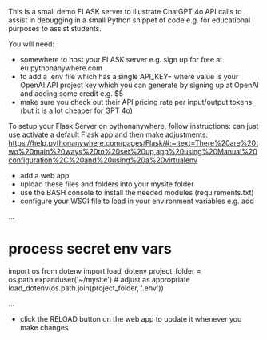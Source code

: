 This is a small demo FLASK server to illustrate ChatGPT 4o API calls to assist in debugging in a small Python snippet of code e.g. for educational purposes to assist students.

You will need:
- somewhere to host your FLASK server e.g. sign up for free at eu.pythonanywhere.com
- to add a .env file which has a single API_KEY=<value> where value is your OpenAI API project key which you can generate by signing up at OpenAI and adding some credit e.g. $5
- make sure you check out their API pricing rate per input/output tokens (but it is a lot cheaper for GPT 4o)

To setup your Flask Server on pythonanywhere, follow instructions: can just use activate a default Flask app and then make adjustments:
https://help.pythonanywhere.com/pages/Flask/#:~:text=There%20are%20two%20main%20ways%20to%20set%20up,app%20using%20Manual%20configuration%2C%20and%20using%20a%20virtualenv
- add a web app
- upload these files and folders into your mysite folder
- use the BASH console to install the needed modules (requirements.txt)
- configure your WSGI file to load in your environment variables e.g. add

...

# process secret env vars
import os
from dotenv import load_dotenv
project_folder = os.path.expanduser('~/mysite')  # adjust as appropriate
load_dotenv(os.path.join(project_folder, '.env'))

...

- click the RELOAD button on the web app to update it whenever you make changes
